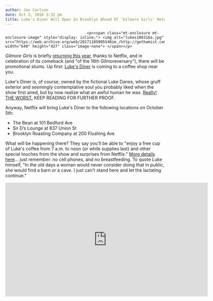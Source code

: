 ```yaml
---
author: Jen Carlson
date: Oct 3, 2016 3:32 pm
title: Luke's Diner Will Open In Brooklyn Ahead Of 'Gilmore Girls' Return
---
```


	
										<p><span class="mt-enclosure mt-enclosure-image" style="display: inline;"> <img alt="lukes100316a.jpg" src="https://web.archive.org/web/20171105005540im_/http://gothamist.com/attachments/nyc_arts_john/lukes100316a.jpg" width="640" height="427" class="image-none"> </span></p>

<p><em>Gilmore Girls</em> is briefly <a href="https://web.archive.org/web/20171105005540/http://laist.com/tags/gilmoregirls">returning this year</a>, thanks to Netflix, and in celebration of its comeback (and &quot;of the 16th Gilmoreversary&quot;), there will be promotional stunts. Up first: <a href="https://web.archive.org/web/20171105005540/http://gilmoregirls.wikia.com/wiki/Luke&apos;s_Diner">Luke&apos;s Diner</a> is coming to a coffee shop near you. </p>

<p>Luke&apos;s Diner is, of course, owned by the fictional Luke Danes, whose gruff exterior and <em>seemingly</em> contemplative soul you probably liked when the show first aired, but by now realize what an awful human he was. <a href="https://web.archive.org/web/20171105005540/http://gothamist.com/2015/10/21/luke_danes_sucks_face_it.php">Really! THE WORST.</a> KEEP READING FOR FURTHER PROOF.</p>

<p>Anyway, Netflix will bring Luke&apos;s Diner to the following locations on October 5th:<br>
</p><ul><li>The Bean at 101 Bedford Ave<br>
</li><li>Sir D&#x2019;s Lounge at 837 Union St<br>
</li><li>Brooklyn Roasting Company at 200 Flushing Ave</li></ul><p></p>

<p>What will be happening there? They say you&apos;ll be able to &quot;enjoy a free cup of Luke&apos;s coffee from 7 a.m. to noon (or while supplies last) and other special touches from the show and surprises from Netflix.&quot; <a href="https://web.archive.org/web/20171105005540/http://www.townofstarshollow.org/lukes">More details here</a>... just remember: no cell phones, and no breastfeeding. To quote Luke himself, &quot;In the old days a woman would never consider doing that in public, she would find a barn or a cave. I just can&apos;t stand here and let the lactating continue.&quot;</p>

<p><iframe width="640" height="360" src="https://web.archive.org/web/20171105005540if_/https://www.youtube.com/embed/arF5pRh0ing" frameborder="0" allowfullscreen></iframe></p>					
										
									
				
